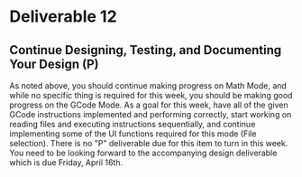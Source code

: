 # Deliverable 12



## Continue Designing, Testing, and Documenting Your Design (P)

As noted above, you should continue making progress on Math Mode, and while no specific thing is required for this week, you should be making good progress on the GCode Mode. As a goal for this week, have all of the given GCode instructions implemented and performing correctly, start working on reading files and executing instructions sequentially, and continue implementing some of the UI functions required for this mode (File selection). There is no "P" deliverable due for this item to turn in this week. You need to be looking forward to the accompanying design deliverable which is due Friday, April 16th.

